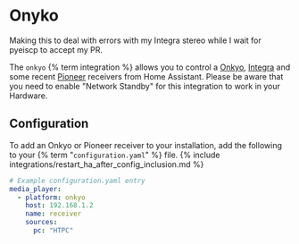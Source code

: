 # Onyko 

Making this to deal with errors with my Integra stereo while I wait for pyeiscp to accept my PR.

The `onkyo` {% term integration %} allows you to control a [Onkyo](https://www.onkyo.com), [Integra](http://www.integrahometheater.com)
and some recent [Pioneer](https://www.pioneerelectronics.com) receivers from Home Assistant.
Please be aware that you need to enable "Network Standby" for this integration to work in your Hardware.

## Configuration

To add an Onkyo or Pioneer receiver to your installation, add the following to your {% term "`configuration.yaml`" %} file.
{% include integrations/restart_ha_after_config_inclusion.md %}

```yaml
# Example configuration.yaml entry
media_player:
  - platform: onkyo
    host: 192.168.1.2
    name: receiver
    sources:
      pc: "HTPC"
```